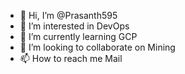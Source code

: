 - 👋 Hi, I’m @Prasanth595
- 👀 I’m interested in DevOps
- 🌱 I’m currently learning GCP
- 💞️ I’m looking to collaborate on Mining
- 📫 How to reach me Mail

<!---
Prasanth595/Prasanth595 is a ✨ special ✨ repository because its `README.md` (this file) appears on your GitHub profile.
You can click the Preview link to take a look at your changes.
--->

